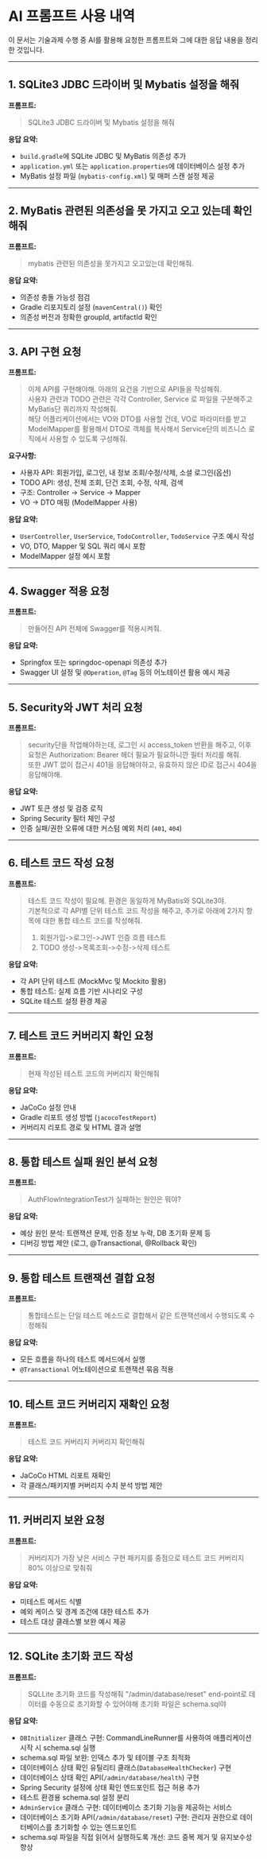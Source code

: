 # AI 프롬프트 사용 내역

이 문서는 기술과제 수행 중 AI를 활용해 요청한 프롬프트와 그에 대한 응답 내용을 정리한 것입니다.

---

## 1. SQLite3 JDBC 드라이버 및 Mybatis 설정을 해줘

**프롬프트:**

> SQLite3 JDBC 드라이버 및 Mybatis 설정을 해줘

**응답 요약:**

- `build.gradle`에 SQLite JDBC 및 MyBatis 의존성 추가
- `application.yml` 또는 `application.properties`에 데이터베이스 설정 추가
- MyBatis 설정 파일 (`mybatis-config.xml`) 및 매퍼 스캔 설정 제공

---

## 2. MyBatis 관련된 의존성을 못 가지고 오고 있는데 확인해줘

**프롬프트:**

> mybatis 관련된 의존성을 못가지고 오고있는데 확인해줘.

**응답 요약:**

- 의존성 충돌 가능성 점검
- Gradle 리포지토리 설정 (`mavenCentral()`) 확인
- 의존성 버전과 정확한 groupId, artifactId 확인

---

## 3. API 구현 요청

**프롬프트:**

> 이제 API를 구현해야해. 아래의 요건을 기반으로 API들을 작성해줘.  
> 사용자 관련과 TODO 관련은 각각 Controller, Service 로 파일을 구분해주고 MyBatis단 쿼리까지 작성해줘.  
> 해당 어플리케이션에서는 VO와 DTO를 사용할 건데, VO로 파라미터를 받고 ModelMapper를 활용해서 DTO로 객체를 복사해서 Service단의 비즈니스 로직에서 사용할 수 있도록 구성해줘.

**요구사항:**

- 사용자 API: 회원가입, 로그인, 내 정보 조회/수정/삭제, 소셜 로그인(옵션)
- TODO API: 생성, 전체 조회, 단건 조회, 수정, 삭제, 검색
- 구조: Controller → Service → Mapper
- VO → DTO 매핑 (ModelMapper 사용)

**응답 요약:**

- `UserController`, `UserService`, `TodoController`, `TodoService` 구조 예시 작성
- VO, DTO, Mapper 및 SQL 쿼리 예시 포함
- ModelMapper 설정 예시 포함

---

## 4. Swagger 적용 요청

**프롬프트:**

> 만들어진 API 전체에 Swagger를 적용시켜줘.

**응답 요약:**

- Springfox 또는 springdoc-openapi 의존성 추가
- Swagger UI 설정 및 `@Operation`, `@Tag` 등의 어노테이션 활용 예시 제공

---

## 5. Security와 JWT 처리 요청

**프롬프트:**

> security단을 작업해야하는데, 로그인 시 access_token 반환을 해주고, 이후 요청은 Authorization: Bearer <token> 헤더 필요가 필요하니깐 필터 처리를 해줘.  
> 또한 JWT 없이 접근시 401을 응답해야하고, 유효하지 않은 ID로 접근시 404을 응답해야해.

**응답 요약:**

- JWT 토큰 생성 및 검증 로직
- Spring Security 필터 체인 구성
- 인증 실패/권한 오류에 대한 커스텀 예외 처리 (`401`, `404`)

---

## 6. 테스트 코드 작성 요청

**프롬프트:**

> 테스트 코드 작성이 필요해. 환경은 동일하게 MyBatis와 SQLite3야.  
> 기본적으로 각 API별 단위 테스트 코드 작성을 해주고, 추가로 아래에 2가지 항목에 대한 통합 테스트 코드를 작성해줘.
>
> 1. 회원가입->로그인->JWT 인증 흐름 테스트
> 2. TODO 생성->목록조회->수정->삭제 테스트

**응답 요약:**

- 각 API 단위 테스트 (MockMvc 및 Mockito 활용)
- 통합 테스트: 실제 흐름 기반 시나리오 구성
- SQLite 테스트 설정 환경 제공

---

## 7. 테스트 코드 커버리지 확인 요청

**프롬프트:**

> 현재 작성된 테스트 코드의 커버리지 확인해줘

**응답 요약:**

- JaCoCo 설정 안내
- Gradle 리포트 생성 방법 (`jacocoTestReport`)
- 커버리지 리포트 경로 및 HTML 결과 설명

---

## 8. 통합 테스트 실패 원인 분석 요청

**프롬프트:**

> AuthFlowIntegrationTest가 실패하는 원인은 뭐야?

**응답 요약:**

- 예상 원인 분석: 트랜잭션 문제, 인증 정보 누락, DB 초기화 문제 등
- 디버깅 방법 제안 (로그, @Transactional, @Rollback 확인)

---

## 9. 통합 테스트 트랜잭션 결합 요청

**프롬프트:**

> 통합테스트는 단일 테스트 메소드로 결합해서 같은 트랜잭션에서 수행되도록 수정해줘

**응답 요약:**

- 모든 흐름을 하나의 테스트 메서드에서 실행
- `@Transactional` 어노테이션으로 트랜잭션 묶음 적용

---

## 10. 테스트 코드 커버리지 재확인 요청

**프롬프트:**

> 테스트 코드 커버리지 커버리지 확인해줘

**응답 요약:**

- JaCoCo HTML 리포트 재확인
- 각 클래스/패키지별 커버리지 수치 분석 방법 제안

---

## 11. 커버리지 보완 요청

**프롬프트:**

> 커버리지가 가장 낮은 서비스 구현 패키지를 중점으로 테스트 코드 커버리지 80% 이상으로 맞춰줘

**응답 요약:**

- 미테스트 메서드 식별
- 예외 케이스 및 경계 조건에 대한 테스트 추가
- 테스트 대상 클래스별 보완 예시 제공

---

## 12. SQLite 초기화 코드 작성

**프롬프트:**

> SQLLite 초기화 코드를 작성해줘
> "/admin/database/reset" end-point로 데이터를 수동으로 초기화할 수 있어야해
> 초기화 파일은 schema.sql야

**응답 요약:**

- `DBInitializer` 클래스 구현: CommandLineRunner를 사용하여 애플리케이션 시작 시 schema.sql 실행
- schema.sql 파일 보완: 인덱스 추가 및 테이블 구조 최적화
- 데이터베이스 상태 확인 유틸리티 클래스(`DatabaseHealthChecker`) 구현
- 데이터베이스 상태 확인 API(`/admin/database/health`) 구현
- Spring Security 설정에 상태 확인 엔드포인트 접근 허용 추가
- 테스트 환경용 schema.sql 설정 분리
- `AdminService` 클래스 구현: 데이터베이스 초기화 기능을 제공하는 서비스
- 데이터베이스 초기화 API(`/admin/database/reset`) 구현: 관리자 권한으로 데이터베이스를 초기화할 수 있는 엔드포인트
- schema.sql 파일을 직접 읽어서 실행하도록 개선: 코드 중복 제거 및 유지보수성 향상

